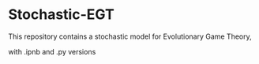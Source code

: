 # Stochastic-EGT

This repository contains a stochastic model for Evolutionary Game Theory, 

with .ipnb and .py versions
